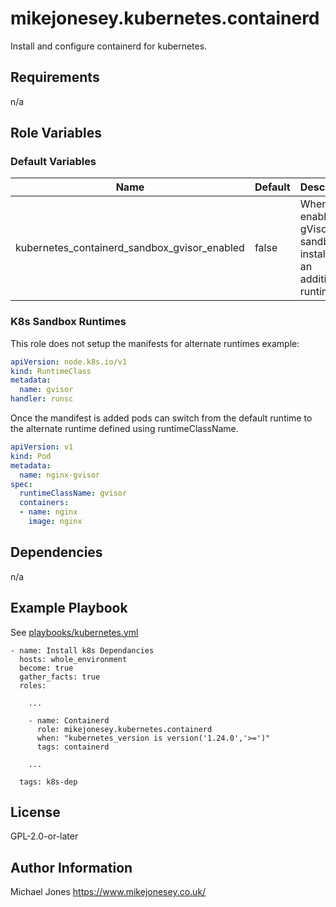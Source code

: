 mikejonesey.kubernetes.containerd
=========

Install and configure containerd for kubernetes.

Requirements
------------

n/a

Role Variables
--------------

### Default Variables

| Name  | Default | Description                                                        |
| --- | --- |--------------------------------------------------------------------|
| kubernetes_containerd_sandbox_gvisor_enabled | false | When enabled gVisor sandbox is installed as an additional runtime. |

### K8s Sandbox Runtimes

This role does not setup the manifests for alternate runtimes example:

```yaml
apiVersion: node.k8s.io/v1
kind: RuntimeClass
metadata:
  name: gvisor
handler: runsc
```

Once the mandifest is added pods can switch from the default runtime to the alternate runtime defined using runtimeClassName.

```yaml
apiVersion: v1
kind: Pod
metadata:
  name: nginx-gvisor
spec:
  runtimeClassName: gvisor
  containers:
  - name: nginx
    image: nginx
```

Dependencies
------------

n/a

Example Playbook
----------------

See [playbooks/kubernetes.yml](../../playbooks/kubernetes.yml)

    - name: Install k8s Dependancies
      hosts: whole_environment
      become: true
      gather_facts: true
      roles:
        
        ...
        
        - name: Containerd
          role: mikejonesey.kubernetes.containerd
          when: "kubernetes_version is version('1.24.0','>=')"
          tags: containerd
        
        ...
        
      tags: k8s-dep

License
-------

GPL-2.0-or-later

Author Information
------------------

Michael Jones https://www.mikejonesey.co.uk/
